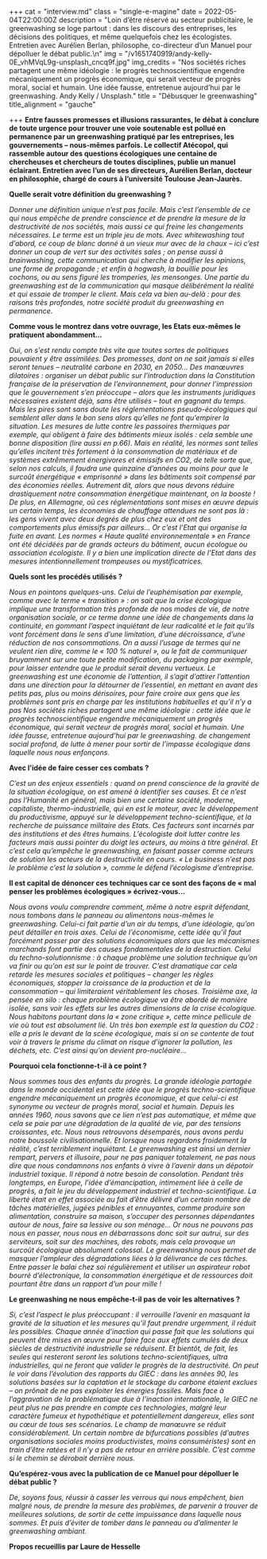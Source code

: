 +++
cat = "interview.md"
class = "single-e-magine"
date = 2022-05-04T22:00:00Z
description = "Loin d’être réservé au secteur publicitaire, le greenwashing se loge partout : dans les discours des entreprises, les décisions des politiques, et même quelquefois chez les écologistes. Entretien avec Aurélien Berlan, philosophe, co-directeur d’un Manuel pour dépolluer le débat public.\n"
img = "/v1651740919/andy-kelly-0E_vhMVqL9g-unsplash_cncq9f.jpg"
img_credits = "Nos sociétés riches partagent une même idéologie : le progrès technoscientifique engendre mécaniquement un progrès économique, qui serait vecteur de progrès moral, social et humain. Une idée fausse, entretenue aujourd’hui par le greenwashing. Andy Kelly / Unsplash."
title = "Débusquer le greenwashing"
title_alignment = "gauche"

+++
**Entre fausses promesses et illusions rassurantes, le débat à conclure de toute urgence pour trouver une voie soutenable est pollué en permanence par un greenwashing pratiqué par les entreprises, les gouvernements – nous-mêmes parfois. Le collectif Atécopol, qui rassemble autour des questions écologiques une centaine de chercheuses et chercheurs de toutes disciplines, publie un manuel éclairant. Entretien avec l’un de ses directeurs, Aurélien Berlan, docteur en philosophie, chargé de cours à l’université Toulouse Jean-Jaurès.**

**Quelle serait votre définition du greenwashing ?**

_Donner une définition unique n’est pas facile. Mais c’est l’ensemble de ce qui nous empêche de prendre conscience et de prendre la mesure de la destructivité de nos sociétés, mais aussi ce qui freine les changements nécessaires. Le terme est un triple jeu de mots. Avec whitewashing tout d’abord, ce coup de blanc donné à un vieux mur avec de la chaux – ici c’est donner un coup de vert sur des activités sales ; on pense aussi à brainwashing, cette communication qui cherche à modifier les opinions, une forme de propagande ; et enfin à hogwash, la bouillie pour les cochons, ou au sens figuré les tromperies, les mensonges. Une partie du greenwashing est de la communication qui masque délibérément la réalité et qui essaie de tromper le client. Mais cela va bien au-delà : pour des raisons très profondes, notre société produit du greenwashing en permanence._

**Comme vous le montrez dans votre ouvrage, les Etats eux-mêmes le pratiquent abondamment…**

_Oui, on s’est rendu compte très vite que toutes sortes de politiques pouvaient y être assimilées. Des promesses, dont on ne sait jamais si elles seront tenues – neutralité carbone en 2030, en 2050… Des manœuvres dilatoires : organiser un débat public sur l’introduction dans la Constitution française de la préservation de l’environnement, pour donner l’impression que le gouvernement s’en préoccupe – alors que les instruments juridiques nécessaires existent déjà, sans être utilisés – tout en gagnant du temps. Mais les pires sont sans doute les réglementations pseudo-écologiques qui semblent aller dans le bon sens alors qu’elles ne font qu’empirer la situation. Les mesures de lutte contre les passoires thermiques par exemple, qui obligent à faire des bâtiments mieux isolés : cela semble une bonne disposition (lire aussi en p.66). Mais en réalité, les normes sont telles qu’elles incitent très fortement à la consommation de matériaux et de systèmes extrêmement énergivores et émissifs en CO2, de telle sorte que, selon nos calculs, il faudra une quinzaine d’années au moins pour que le surcoût énergétique « emprisonné » dans les bâtiments soit compensé par des économies réelles. Autrement dit, alors que nous devons réduire drastiquement notre consommation énergétique maintenant, on la booste ! De plus, en Allemagne, où ces réglementations sont mises en œuvre depuis un certain temps, les économies de chauffage attendues ne sont pas là : les gens vivent avec deux degrés de plus chez eux et ont des comportements plus émissifs par ailleurs... Or c’est l’Etat qui organise la fuite en avant. Les normes « Haute qualité environnementale » en France ont été décidées par de grands acteurs du bâtiment, aucun écologue ou association écologiste. Il y a bien une implication directe de l’Etat dans des mesures intentionnellement trompeuses ou mystificatrices._

**Quels sont les procédés utilisés ?**

_Nous en pointons quelques-uns. Celui de l’euphémisation par exemple, comme avec le terme « transition » : on sait que la crise écologique implique une transformation très profonde de nos modes de vie, de notre organisation sociale, or ce terme donne une idée de changements dans la continuité, en gommant l’aspect inquiétant de leur radicalité et le fait qu’ils vont forcément dans le sens d’une limitation, d’une décroissance, d’une réduction de nos consommations. On a aussi l’usage de termes qui ne veulent rien dire, comme le « 100 % naturel », ou le fait de communiquer bruyamment sur une toute petite modification, du packaging par exemple, pour laisser entendre que le produit serait devenu vertueux. Le greenwashing est une économie de l’attention, il s’agit d’attirer l’attention dans une direction pour la détourner de l’essentiel, en mettant en avant des petits pas, plus ou moins dérisoires, pour faire croire aux gens que les problèmes sont pris en charge par les institutions habituelles et qu’il n’y a pas Nos sociétés riches partagent une même idéologie : cette idée que le progrès technoscientifique engendre mécaniquement un progrès économique, qui serait vecteur de progrès moral, social et humain. Une idée fausse, entretenue aujourd’hui par le greenwashing. de changement social profond, de lutte à mener pour sortir de l’impasse écologique dans laquelle nous nous enfonçons._

**Avec l’idée de faire cesser ces combats ?**

_C’est un des enjeux essentiels : quand on prend conscience de la gravité de la situation écologique, on est amené à identifier ses causes. Et ce n’est pas l’Humanité en général, mais bien une certaine société, moderne, capitaliste, thermo-industrielle, qui en est le moteur, avec le développement du productivisme, appuyé sur le développement techno-scientifique, et la recherche de puissance militaire des Etats. Ces facteurs sont incarnés par des institutions et des êtres humains. L’écologiste doit lutter contre les facteurs mais aussi pointer du doigt les acteurs, au moins à titre général. Et c’est cela qu’empêche le greenwashing, en faisant passer comme acteurs de solution les acteurs de la destructivité en cours. « Le business n’est pas le problème c’est la solution », comme le défend l’écologisme d’entreprise._

**Il est capital de dénoncer ces techniques car ce sont des façons de « mal penser les problèmes écologiques » écrivez-vous...**

_Nous avons voulu comprendre comment, même à notre esprit défendant, nous tombons dans le panneau ou alimentons nous-mêmes le greenwashing. Celui-ci fait partie d’un air du temps, d’une idéologie, qu’on peut détailler en trois axes. Celui de l’économisme, cette idée qu’il faut forcément passer par des solutions économiques alors que les mécanismes marchands font partie des causes fondamentales de la destruction. Celui du techno-solutionnisme : à chaque problème une solution technique qu’on va finir ou qu’on est sur le point de trouver. C’est dramatique car cela retarde les mesures sociales et politiques – changer les règles économiques, stopper la croissance de la production et de la consommation – qui limiteraient véritablement les choses. Troisième axe, la pensée en silo : chaque problème écologique va être abordé de manière isolée, sans voir les effets sur les autres dimensions de la crise écologique. Nous habitons pourtant dans la « zone critique », cette mince pellicule de vie où tout est absolument lié. Un très bon exemple est la question du CO2 : elle a pris le devant de la scène écologique, mais si on se contente de tout voir à travers le prisme du climat on risque d’ignorer la pollution, les déchets, etc. C’est ainsi qu’on devient pro-nucléaire..._

**Pourquoi cela fonctionne-t-il à ce point ?**

_Nous sommes tous des enfants du progrès. La grande idéologie partagée dans le monde occidental est cette idée que le progrès techno-scientifique engendre mécaniquement un progrès économique, et que celui-ci est synonyme ou vecteur de progrès moral, social et humain. Depuis les années 1960, nous savons que ce lien n’est pas automatique, et même que cela se paie par une dégradation de la qualité de vie, par des tensions croissantes, etc. Nous nous retrouvons désemparés, nous avons perdu notre boussole civilisationnelle. Et lorsque nous regardons froidement la réalité, c’est terriblement inquiétant. Le greenwashing est ainsi un dernier rempart, pervers et illusoire, pour ne pas paniquer totalement, ne pas nous dire que nous condamnons nos enfants à vivre à l’avenir dans un dépotoir industriel toxique. Il répond à notre besoin de consolation. Pendant très longtemps, en Europe, l’idée d’émancipation, intimement liée à celle de progrès, a fait le jeu du développement industriel et techno-scientifique. La liberté était en effet associée au fait d’être délivré d’un certain nombre de tâches matérielles, jugées pénibles et ennuyantes, comme produire son alimentation, construire sa maison, s’occuper des personnes dépendantes autour de nous, faire sa lessive ou son ménage… Or nous ne pouvons pas nous en passer, nous nous en débarrassons donc soit sur autrui, sur des serviteurs, soit sur des machines, des robots, mais cela provoque un surcoût écologique absolument colossal. Le greenwashing nous permet de masquer l’ampleur des dégradations liées à la délivrance de ces tâches. Entre passer le balai chez soi régulièrement et utiliser un aspirateur robot bourré d’électronique, la consommation énergétique et de ressources doit pourtant être dans un rapport d’un pour mille !_

**Le greenwashing ne nous empêche-t-il pas de voir les alternatives ?**

_Si, c’est l’aspect le plus préoccupant : il verrouille l’avenir en masquant la gravité de la situation et les mesures qu’il faut prendre urgemment, il réduit les possibles. Chaque année d’inaction qui passe fait que les solutions qui peuvent être mises en œuvre pour faire face aux effets cumulés de deux siècles de destructivité industrielle se réduisent. Et bientôt, de fait, les seules qui resteront seront les solutions techno-scientifiques, ultra industrielles, qui ne feront que valider le progrès de la destructivité. On peut le voir dans l’évolution des rapports du GIEC : dans les années 90, les solutions basées sur la captation et le stockage du carbone étaient exclues – on prônait de ne pas exploiter les énergies fossiles. Mais face à l’aggravation de la problématique due à l’inaction internationale, le GIEC ne peut plus ne pas prendre en compte ces technologies, malgré leur caractère fumeux et hypothétique et potentiellement dangereux, elles sont au cœur de tous ses scénarios. Le champ de manœuvre se réduit considérablement. Un certain nombre de bifurcations possibles (d’autres organisations sociales moins productivistes, moins consuméristes) sont en train d’être ratées et il n’y a pas de retour en arrière possible. C’est comme si le chemin se dérobait derrière nous._

**Qu’espérez-vous avec la publication de ce Manuel pour dépolluer le débat public ?**

_De, soyons fous, réussir à casser les verrous qui nous empêchent, bien malgré nous, de prendre la mesure des problèmes, de parvenir à trouver de meilleures solutions, de sortir de cette impuissance dans laquelle nous sommes. Et puis d’éviter de tomber dans le panneau ou d’alimenter le greenwashing ambiant._

**Propos recueillis par Laure de Hesselle**